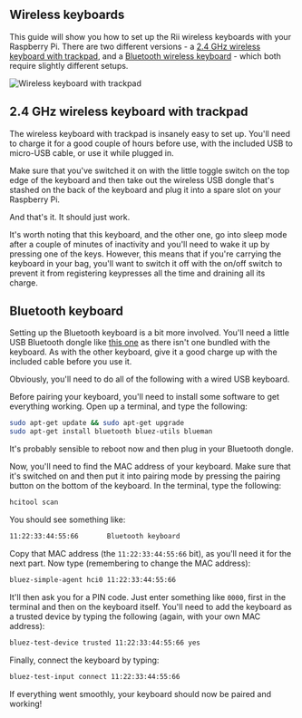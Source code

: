 ## Wireless keyboards

This guide will show you how to set up the Rii wireless keyboards with your
Raspberry Pi. There are two different versions - a
[2.4 GHz wireless keyboard with trackpad](https://shop.pimoroni.com/products/ultra-slim-2-4ghz-keyboard-with-touchpad),
and a [Bluetooth wireless keyboard](https://shop.pimoroni.com/products/ultra-slim-bluetooth-keyboard) -
which both require slightly different setups.

![Wireless keyboard with trackpad](images/wireless_keyboard.jpg)

## 2.4 GHz wireless keyboard with trackpad

The wireless keyboard with trackpad is insanely easy to set up. You'll need to
charge it for a good couple of hours before use, with the included USB to
micro-USB cable, or use it while plugged in.

Make sure that you've switched it on with the little toggle switch on the top
edge of the keyboard and then take out the wireless USB dongle that's stashed
on the back of the keyboard and plug it into a spare slot on your Raspberry Pi.

And that's it. It should just work.

It's worth noting that this keyboard, and the
other one, go into sleep mode after a couple of minutes of inactivity and you'll
need to wake it up by pressing one of the keys. However, this means that if
you're carrying the keyboard in your bag, you'll want to switch it off with the
on/off switch to prevent it from registering keypresses all the time and
draining all its charge.

## Bluetooth keyboard

Setting up the Bluetooth keyboard is a bit more involved. You'll need a little
USB Bluetooth dongle like [this one](https://shop.pimoroni.com/products/bluetooth-4-0-usb-module-v2-1-back-compatible)
as there isn't one bundled with the keyboard. As with the other keyboard,
give it a good charge up with the included cable before you use it.

Obviously, you'll need to do all of the following with a wired USB keyboard.

Before pairing your keyboard, you'll need to install some software to get
everything working. Open up a terminal, and type the following:

```bash
sudo apt-get update && sudo apt-get upgrade
sudo apt-get install bluetooth bluez-utils blueman
```

It's probably sensible to reboot now and then plug in your Bluetooth dongle.

Now, you'll need to find the MAC address of your keyboard. Make sure that it's
switched on and then put it into pairing mode by pressing the pairing button on
the bottom of the keyboard. In the terminal, type the following:

```bash
hcitool scan
```

You should see something like:

```bash
11:22:33:44:55:66       Bluetooth keyboard
```

Copy that MAC address (the `11:22:33:44:55:66` bit), as you'll need it for the
next part. Now type (remembering to change the MAC address):

```bash
bluez-simple-agent hci0 11:22:33:44:55:66
```

It'll then ask you for a PIN code. Just enter something like `0000`, first in
the terminal and then on the keyboard itself. You'll need to add the keyboard
as a trusted device by typing the following (again, with your own MAC address):

```bash
bluez-test-device trusted 11:22:33:44:55:66 yes
```

Finally, connect the keyboard by typing:

```bash
bluez-test-input connect 11:22:33:44:55:66
```

If everything went smoothly, your keyboard should now be paired and working!
